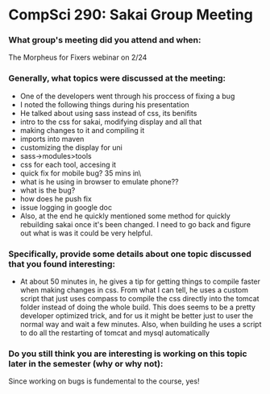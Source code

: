 CompSci 290: Sakai Group Meeting
===================
### What group's meeting did you attend and when:
 The Morpheus for Fixers webinar on 2/24
### Generally, what topics were discussed at the meeting:
* One of the developers went through his proccess of fixing a bug
* I noted the following things during his presentation
 * He talked about using sass instead of css, its benifits
 * intro to the css for sakai, modifying display and all that
 * making changes to it and compiling it
 * imports into maven
 * customizing the display for uni
 * sass->modules>tools
 * css for each tool, accesing it
 * quick fix for mobile bug? 35 mins in\
 * what is he using in browser to emulate phone??
  * what is the bug?
  * how does he push fix
  * issue logging in google doc
 * Also, at the end he quickly mentioned some method for quickly rebuilding sakai once it's been changed. I need to go back and figure out what is was it could be very helpful.
 
### Specifically, provide some details about one topic discussed that you found interesting:
 * At about 50 minutes in, he gives a tip for getting things to compile faster when making changes in css. From what I can tell, he uses a custom script that just uses compass to compile the css directly into the tomcat folder instead of doing the whole build. This does seems to be a pretty developer optimized trick, and for us it might be better just to user the normal way and wait a few minutes. Also, when building he uses a script to do all the restarting of tomcat and mysql automatically

### Do you still think you are interesting is working on this topic later in the semester (why or why not):
Since working on bugs is fundemental to the course, yes! 

